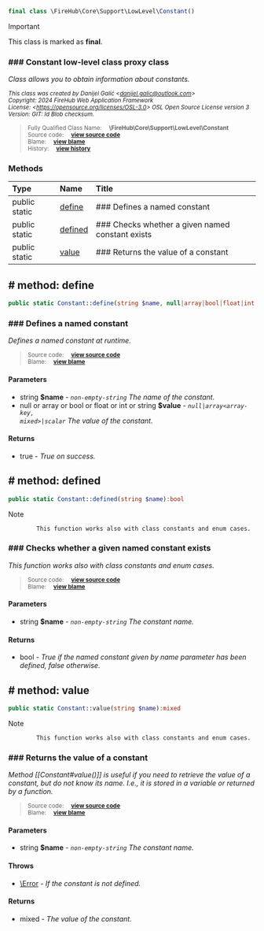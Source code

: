 ```php
final class \FireHub\Core\Support\LowLevel\Constant()
```





> [!IMPORTANT]
This class is marked as **final**.







### ### Constant low-level class proxy class

_Class allows you to obtain information about constants._

<sub>_This class was created by Danijel Galić &lt;danijel.galic@outlook.com&gt;_</sub><br/><sub>_Copyright: 2024 FireHub Web Application Framework_</sub><br/><sub>_License: &lt;https://opensource.org/licenses/OSL-3.0&gt; OSL Open Source License version 3_</sub><br/><sub>_Version: GIT: $Id$ Blob checksum._</sub>

><sub>Fully Qualified Class Name:  **\FireHub\Core\Support\LowLevel\Constant**</sub><br/>
    <sub>Source code:  **[view source code](https://github.com/The-FireHub-Project/Core/blob/develop-pre-alpha-m1/src/support/lowlevel/firehub.Constant.php#L29)**</sub><br/>
        <sub>Blame:  **[view blame](https://github.com/The-FireHub-Project/Core/blame/develop-pre-alpha-m1/src/support/lowlevel/firehub.Constant.php)**</sub><br/>
        <sub>History:  **[view history](https://github.com/The-FireHub-Project/Core/commits/develop-pre-alpha-m1/src/support/lowlevel/firehub.Constant.php)**</sub>


### Methods
| Type | Name | Title |
|:-----|:-----|:------|
|public static |<a href="#define()">define</a>|### Defines a named constant|
|public static |<a href="#defined()">defined</a>|### Checks whether a given named constant exists|
|public static |<a href="#value()">value</a>|### Returns the value of a constant|

<h2><a name="define()"># method: define</a></h2>

```php
public static Constant::define(string $name, null|array|bool|float|int|string $value):true
```













### ### Defines a named constant

_Defines a named constant at runtime._

><sub>Source code:  **[view source code](https://github.com/The-FireHub-Project/Core/blob/develop-pre-alpha-m1/src/support/lowlevel/firehub.Constant.php#L52)**</sub><br/>
        <sub>Blame:  **[view blame](https://github.com/The-FireHub-Project/Core/blame/develop-pre-alpha-m1/src/support/lowlevel/firehub.Constant.php#L52)**</sub>
#### Parameters

* string **$name** - _<code>non-empty-string</code>
The name of the constant._
* null or array or bool or float or int or string **$value** - _<code>null|array<array-key, mixed>|scalar</code>
The value of the constant._
#### Returns

* true - _True on success._
<h2><a name="defined()"># method: defined</a></h2>

```php
public static Constant::defined(string $name):bool
```











> [!NOTE]
            This function works also with class constants and enum cases.

### ### Checks whether a given named constant exists

_This function works also with class constants and enum cases._

><sub>Source code:  **[view source code](https://github.com/The-FireHub-Project/Core/blob/develop-pre-alpha-m1/src/support/lowlevel/firehub.Constant.php#L75)**</sub><br/>
        <sub>Blame:  **[view blame](https://github.com/The-FireHub-Project/Core/blame/develop-pre-alpha-m1/src/support/lowlevel/firehub.Constant.php#L75)**</sub>
#### Parameters

* string **$name** - _<code>non-empty-string</code>
The constant name._
#### Returns

* bool - _True if the named constant given by name parameter has been defined, false otherwise._
<h2><a name="value()"># method: value</a></h2>

```php
public static Constant::value(string $name):mixed
```











> [!NOTE]
            This function works also with class constants and enum cases.

### ### Returns the value of a constant

_Method [[Constant#value()]] is useful if you need to retrieve the value of a constant, but do not know its name.
I.e., it is stored in a variable or returned by a function._

><sub>Source code:  **[view source code](https://github.com/The-FireHub-Project/Core/blob/develop-pre-alpha-m1/src/support/lowlevel/firehub.Constant.php#L100)**</sub><br/>
        <sub>Blame:  **[view blame](https://github.com/The-FireHub-Project/Core/blame/develop-pre-alpha-m1/src/support/lowlevel/firehub.Constant.php#L100)**</sub>
#### Parameters

* string **$name** - _<code>non-empty-string</code>
The constant name._
#### Throws

* [\Error](./Wiki-Error) - _If the constant is not defined._
#### Returns

* mixed - _The value of the constant._